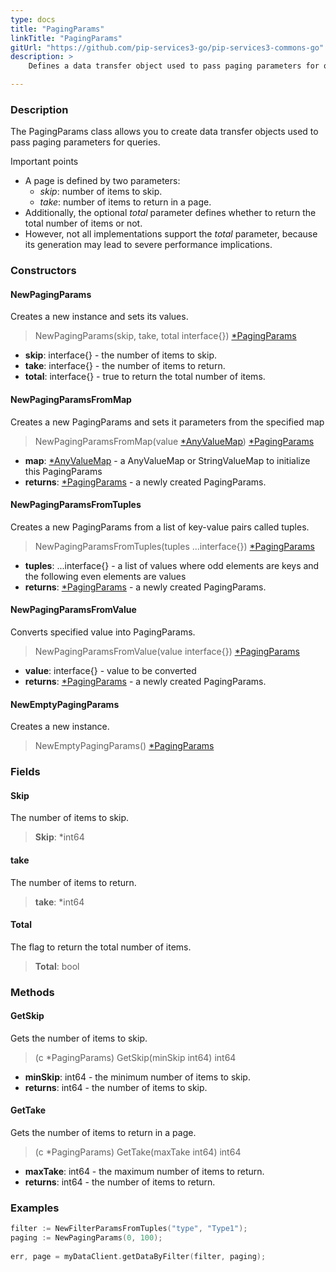 ```yaml
---
type: docs
title: "PagingParams"
linkTitle: "PagingParams"
gitUrl: "https://github.com/pip-services3-go/pip-services3-commons-go"
description: > 
    Defines a data transfer object used to pass paging parameters for queries.

---
```


### Description

The PagingParams class allows you to create data transfer objects used to pass paging parameters for queries.

Important points

- A page is defined by two parameters:
    - *skip*: number of items to skip.
    - *take*: number of items to return in a page.
 - Additionally, the optional *total* parameter defines whether to return the total number of items or not.
 - However, not all implementations support the *total* parameter, because its generation may lead to severe performance implications.

### Constructors

#### NewPagingParams
Creates a new instance and sets its values.

> NewPagingParams(skip, take, total interface{}) [*PagingParams]()

- **skip**: interface{} - the number of items to skip.
- **take**: interface{} - the number of items to return. 
- **total**: interface{} - true to return the total number of items.


#### NewPagingParamsFromMap
Creates a new PagingParams and sets it parameters from the specified map

> NewPagingParamsFromMap(value [*AnyValueMap](../../any_value_map)) [*PagingParams]()

- **map**: [*AnyValueMap](../../any_value_map) - a AnyValueMap or StringValueMap to initialize this PagingParams
- **returns**: [*PagingParams]() - a newly created PagingParams.


#### NewPagingParamsFromTuples
Creates a new PagingParams from a list of key-value pairs called tuples.

> NewPagingParamsFromTuples(tuples ...interface{}) [*PagingParams]()

- **tuples**: ...interface{} - a list of values where odd elements are keys and the following even elements are values
- **returns**: [*PagingParams]() - a newly created PagingParams.


#### NewPagingParamsFromValue
Converts specified value into PagingParams.

> NewPagingParamsFromValue(value interface{}) [*PagingParams]()

- **value**: interface{} - value to be converted
- **returns**: [*PagingParams]() - a newly created PagingParams.


#### NewEmptyPagingParams
Creates a new instance.

> NewEmptyPagingParams() [*PagingParams]()


### Fields

<span class="hide-title-link">

#### Skip
The number of items to skip.
> **Skip**: *int64

#### take
The number of items to return. 
> **take**: *int64

#### Total
The flag to return the total number of items.
> **Total**: bool

</span>


### Methods

#### GetSkip
Gets the number of items to skip.

> (c *PagingParams) GetSkip(minSkip int64) int64

- **minSkip**: int64 - the minimum number of items to skip.
- **returns**: int64 - the number of items to skip.


#### GetTake
Gets the number of items to return in a page.

> (c *PagingParams) GetTake(maxTake int64) int64

- **maxTake**: int64 - the maximum number of items to return.
- **returns**: int64 - the number of items to return.



### Examples
```go
filter := NewFilterParamsFromTuples("type", "Type1");
paging := NewPagingParams(0, 100);
 
err, page = myDataClient.getDataByFilter(filter, paging);

```
